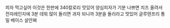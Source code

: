 피자 먹고싶어 이것은 한판에 340칼로리 맛있어 양심피자가 기분 나쁘면 치즈 올려서 전자레인지에 3분 데워 많이 돌리면 과자 되니까 3분을 돌리라고 맛있어 글루텐프리 통밀 베이스 살안쪄